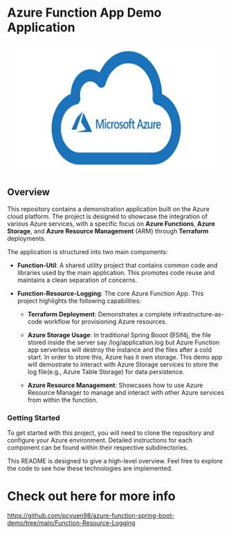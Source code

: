 # Azure Function App Demo Application

<p align="center">
<img src="/pic/azure.png" alt="Azure Logo" width="460" height="300">
</p>

## Overview

This repository contains a demonstration application built on the Azure cloud platform. The project is designed to showcase the integration of various Azure services, with a specific focus on **Azure Functions**, **Azure Storage**, and **Azure Resource Management** (ARM) through **Terraform** deployments.

The application is structured into two main components:

* **Function-Util**: A shared utility project that contains common code and libraries used by the main application. This promotes code reuse and maintains a clean separation of concerns.

* **Function-Resource-Logging**: The core Azure Function App. This project highlights the following capabilities:

  * **Terraform Deployment**: Demonstrates a complete infrastructure-as-code workflow for provisioning Azure resources.

  * **Azure Storage Usage**: In traditional Spring Booot @Slf4j, the file stored inside the server say /log/application.log but Azure Function app serverless will destroy the instance and the files after a cold start. In order to store this, Azure has it own storage. This demo app will demostrate to interact with Azure Storage services to store the log file(e.g., Azure Table Storage) for data persistence. 

  * **Azure Resource Management**: Showcases how to use Azure Resource Manager to manage and interact with other Azure services from within the function.

### Getting Started

To get started with this project, you will need to clone the repository and configure your Azure environment. Detailed instructions for each component can be found within their respective subdirectories.

This README is designed to give a high-level overview. Feel free to explore the code to see how these technologies are implemented.

# Check out here for more info
https://github.com/pcyuen98/azure-function-spring-boot-demo/tree/main/Function-Resource-Logging



